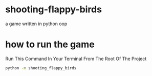 # shooting-flappy-birds
a game written in python oop

# how to run the game 
Run This Command In Your Terminal From The Root Of The Project

```bash
python -m shooting_flappy_birds
```
